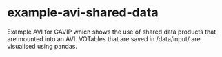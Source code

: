 # example-avi-shared-data
Example AVI for GAVIP which shows the use of shared data products that are mounted into an AVI. VOTables that are saved in /data/input/ are visualised using pandas.
